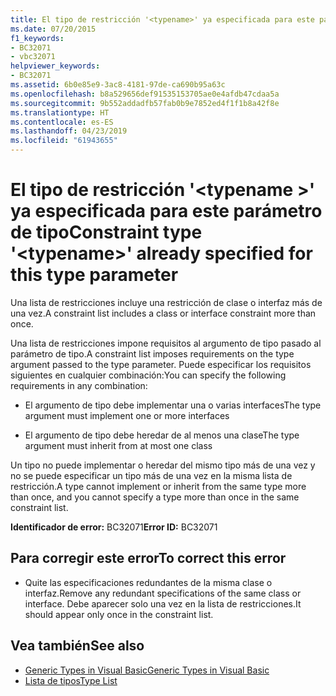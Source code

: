 ```yaml
---
title: El tipo de restricción '<typename>' ya especificada para este parámetro de tipo
ms.date: 07/20/2015
f1_keywords:
- BC32071
- vbc32071
helpviewer_keywords:
- BC32071
ms.assetid: 6b0e85e9-3ac8-4181-97de-ca690b95a63c
ms.openlocfilehash: b8a529656def91535153705ae0e4afdb47cdaa5a
ms.sourcegitcommit: 9b552addadfb57fab0b9e7852ed4f1f1b8a42f8e
ms.translationtype: HT
ms.contentlocale: es-ES
ms.lasthandoff: 04/23/2019
ms.locfileid: "61943655"
---
```

# <a name="constraint-type-typename-already-specified-for-this-type-parameter"></a><span data-ttu-id="76202-102">El tipo de restricción '\<typename >' ya especificada para este parámetro de tipo</span><span class="sxs-lookup"><span data-stu-id="76202-102">Constraint type '\<typename>' already specified for this type parameter</span></span>
<span data-ttu-id="76202-103">Una lista de restricciones incluye una restricción de clase o interfaz más de una vez.</span><span class="sxs-lookup"><span data-stu-id="76202-103">A constraint list includes a class or interface constraint more than once.</span></span>  
  
 <span data-ttu-id="76202-104">Una lista de restricciones impone requisitos al argumento de tipo pasado al parámetro de tipo.</span><span class="sxs-lookup"><span data-stu-id="76202-104">A constraint list imposes requirements on the type argument passed to the type parameter.</span></span> <span data-ttu-id="76202-105">Puede especificar los requisitos siguientes en cualquier combinación:</span><span class="sxs-lookup"><span data-stu-id="76202-105">You can specify the following requirements in any combination:</span></span>  
  
- <span data-ttu-id="76202-106">El argumento de tipo debe implementar una o varias interfaces</span><span class="sxs-lookup"><span data-stu-id="76202-106">The type argument must implement one or more interfaces</span></span>  
  
- <span data-ttu-id="76202-107">El argumento de tipo debe heredar de al menos una clase</span><span class="sxs-lookup"><span data-stu-id="76202-107">The type argument must inherit from at most one class</span></span>  
  
 <span data-ttu-id="76202-108">Un tipo no puede implementar o heredar del mismo tipo más de una vez y no se puede especificar un tipo más de una vez en la misma lista de restricción.</span><span class="sxs-lookup"><span data-stu-id="76202-108">A type cannot implement or inherit from the same type more than once, and you cannot specify a type more than once in the same constraint list.</span></span>  
  
 <span data-ttu-id="76202-109">**Identificador de error:** BC32071</span><span class="sxs-lookup"><span data-stu-id="76202-109">**Error ID:** BC32071</span></span>  
  
## <a name="to-correct-this-error"></a><span data-ttu-id="76202-110">Para corregir este error</span><span class="sxs-lookup"><span data-stu-id="76202-110">To correct this error</span></span>  
  
- <span data-ttu-id="76202-111">Quite las especificaciones redundantes de la misma clase o interfaz.</span><span class="sxs-lookup"><span data-stu-id="76202-111">Remove any redundant specifications of the same class or interface.</span></span> <span data-ttu-id="76202-112">Debe aparecer solo una vez en la lista de restricciones.</span><span class="sxs-lookup"><span data-stu-id="76202-112">It should appear only once in the constraint list.</span></span>  
  
## <a name="see-also"></a><span data-ttu-id="76202-113">Vea también</span><span class="sxs-lookup"><span data-stu-id="76202-113">See also</span></span>

- [<span data-ttu-id="76202-114">Generic Types in Visual Basic</span><span class="sxs-lookup"><span data-stu-id="76202-114">Generic Types in Visual Basic</span></span>](../../visual-basic/programming-guide/language-features/data-types/generic-types.md)
- [<span data-ttu-id="76202-115">Lista de tipos</span><span class="sxs-lookup"><span data-stu-id="76202-115">Type List</span></span>](../../visual-basic/language-reference/statements/type-list.md)
